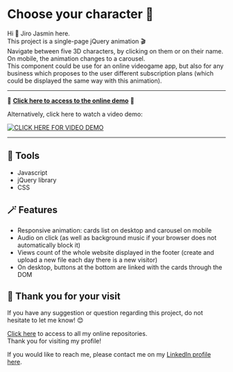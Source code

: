 # Choose your character 🧍

Hi 👋 Jiro Jasmin here.  
This project is a single-page jQuery animation 🎬  
Navigate between five 3D characters, by clicking on them or on their name. On mobile, the animation changes to a carousel.  
This component could be use for an online videogame app, but also for any business which proposes to the user different subscription plans (which could be displayed the same way with this animation).

---  
  
🚀 **[Click here to access to the online demo](https://jiro-jasmin.github.io/jquery_charac)** 🚀  
  
Alternatively, click here to watch a video demo:  
 
[![CLICK HERE FOR VIDEO DEMO](https://img.youtube.com/vi/Gjx9pUPNKTs/0.jpg)](https://www.youtube.com/watch?v=Gjx9pUPNKTs)
  
---
  
## 🔧 Tools

- Javascript
- jQuery library
- CSS

## 🪄 Features

- Responsive animation: cards list on desktop and carousel on mobile
- Audio on click (as well as background music if your browser does not automatically block it)
- Views count of the whole website displayed in the footer (create and upload a new file each day there is a new visitor)
- On desktop, buttons at the bottom are linked with the cards through the DOM

## 🙏 Thank you for your visit
  
If you have any suggestion or question regarding this project, do not hesitate to let me know! 😊  

[Click here](https://github.com/jiro-jasmin?tab=repositories) to access to all my online repositories.  
Thank you for visiting my profile!  

If you would like to reach me, please contact me on my [LinkedIn profile here](https://www.linkedin.com/in/jiro-jasmin).
